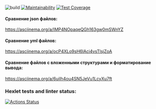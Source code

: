 ![build](https://github.com/12oprs/java-project-lvl2/actions/workflows/build.yml/badge.svg)
[![Maintainability](https://api.codeclimate.com/v1/badges/efbeada1f424b6e5d0dc/maintainability)](https://codeclimate.com/github/12oprs/java-project-lvl2/maintainability)
[![Test Coverage](https://api.codeclimate.com/v1/badges/efbeada1f424b6e5d0dc/test_coverage)](https://codeclimate.com/github/12oprs/java-project-lvl2/test_coverage)

#### Сравнение json файлов: 
https://asciinema.org/a/IMP4NOpaqeQGh163gw0mSWnYZ

#### Сравнение yml файлов: 
https://asciinema.org/a/ocP4XLo9sH6lAci4vsTlsjZoA

#### Сравнение файлов с вложенными структурами и форматирование вывода:
https://asciinema.org/a/6uiIh4ou4SN5JeVu1LcyXu7ft

### Hexlet tests and linter status:
[![Actions Status](https://github.com/12oprs/java-project-lvl2/workflows/hexlet-check/badge.svg)](https://github.com/12oprs/java-project-lvl2/actions)

